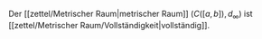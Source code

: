 Der [[zettel/Metrischer Raum|metrischer Raum]] $(C([a, b]), d_\infty)$ ist [[zettel/Metrischer Raum/Vollständigkeit|vollständig]].